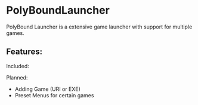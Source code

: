 # PolyBoundLauncher

PolyBound Launcher is a extensive game launcher with support for multiple games.

## Features:

Included:

Planned:

- Adding Game (URI or EXE)
- Preset Menus for certain games
